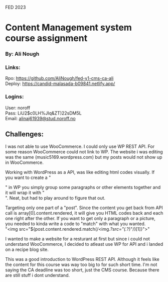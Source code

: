 FED 2023

# Content Management system course assignment

### By: Ali Nough

### Links:

Rpo: https://github.com/AliNough/fed-y1-cms-ca-ali <br>
Deploy: https://candid-malasada-b09841.netlify.app/

### Logins:

User: noroff <br>
Pass: LiU2$c0LH%JIq&ZT)22sDM5L <br>
Email: alinaj61939@stud.noroff.no <br>

## Challenges:

I was not able to use WooCommerce. I could only use WP REST API. For some reason WooCommerce could not link to WP. The website i was editing was the same (music5169.wordpress.com) but my posts would not show up in WooCommerce.

Working with WordPress as a API, was like editing html codes visually. If you want to create a "<div>" in WP you simply group some paragraphs or other elements together and it will wrap it with "<div>". Neat, but had to play around to figure that out.

Targeting only one part of a "post". Since the content you get back from API call is array[0].content.rendered, it will give you HTML codes back and each one right after the other. If you want to get only a paragraph or a picture, you needed to kinda write a code to "match" with what you wanted. <br>
"<img src="${post.content.rendered.match(/<img._?src="(._?)"/)[1]}">"

I wanted to make a website for a resturant at first but since i could not understand WooCommerce, I decided to atleast use WP for API and i landed on a recipe blog site.

This was a good introduction to WordPress REST API. Although it feels like the content for this course was way too big to for such short time. I'm not saying the CA deadline was too short, just the CMS course. Because there are still stuff i dont understand.
